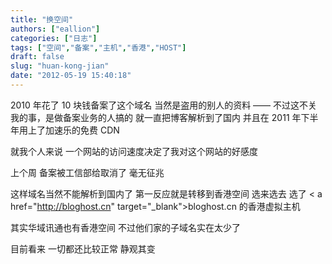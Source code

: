 ```yaml
---
title: "换空间"
authors: ["eallion"]
categories: ["日志"]
tags: ["空间","备案","主机","香港","HOST"]
draft: false
slug: "huan-kong-jian"
date: "2012-05-19 15:40:18"
---
```


2010 年花了 10 块钱备案了这个域名
当然是盗用的别人的资料
—— 不过这不关我的事，是做备案业务的人搞的
就一直把博客解析到了国内
并且在 2011 年下半年用上了加速乐的免费 CDN

就我个人来说
一个网站的访问速度决定了我对这个网站的好感度

上个周
备案被工信部给取消了
毫无征兆

这样域名当然不能解析到国内了
第一反应就是转移到香港空间
选来选去
选了 < a href="http://bloghost.cn" target="_blank">bloghost.cn</a > 的香港虚拟主机

其实华域讯通也有香港空间
不过他们家的子域名实在太少了

目前看来
一切都还比较正常
静观其变
